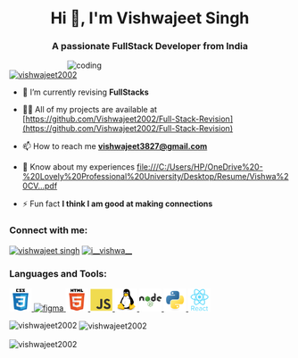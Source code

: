 <h1 align="center">Hi 👋, I'm Vishwajeet Singh</h1>
<h3 align="center">A passionate FullStack Developer from India</h3>
<img align="right" alt="coding" width="400" src="https://udaipurwebdesigner.in/wp-content/uploads/2019/08/web-development.gif">

<p align="left"> <a href="https://github.com/ryo-ma/github-profile-trophy"><img src="https://github-profile-trophy.vercel.app/?username=vishwajeet2002" alt="vishwajeet2002" /></a> </p>

- 🌱 I’m currently revising **FullStacks**

- 👨‍💻 All of my projects are available at [https://github.com/Vishwajeet2002/Full-Stack-Revision](https://github.com/Vishwajeet2002/Full-Stack-Revision)

- 📫 How to reach me **vishwajeet3827@gmail.com**

- 📄 Know about my experiences [file:///C:/Users/HP/OneDrive%20-%20Lovely%20Professional%20University/Desktop/Resume/Vishwa%20CV...pdf](file:///C:/Users/HP/OneDrive%20-%20Lovely%20Professional%20University/Desktop/Resume/Vishwa%20CV...pdf)

- ⚡ Fun fact **I think I am good at making connections**

<h3 align="left">Connect with me:</h3>
<p align="left">
<a href="https://linkedin.com/in/vishwajeet singh" target="blank"><img align="center" src="https://raw.githubusercontent.com/rahuldkjain/github-profile-readme-generator/master/src/images/icons/Social/linked-in-alt.svg" alt="vishwajeet singh" height="30" width="40" /></a>
<a href="https://instagram.com/i__vishwa__" target="blank"><img align="center" src="https://raw.githubusercontent.com/rahuldkjain/github-profile-readme-generator/master/src/images/icons/Social/instagram.svg" alt="i__vishwa__" height="30" width="40" /></a>
</p>

<h3 align="left">Languages and Tools:</h3>
<p align="left"> <a href="https://www.w3schools.com/css/" target="_blank" rel="noreferrer"> <img src="https://raw.githubusercontent.com/devicons/devicon/master/icons/css3/css3-original-wordmark.svg" alt="css3" width="40" height="40"/> </a> <a href="https://www.figma.com/" target="_blank" rel="noreferrer"> <img src="https://www.vectorlogo.zone/logos/figma/figma-icon.svg" alt="figma" width="40" height="40"/> </a> <a href="https://www.w3.org/html/" target="_blank" rel="noreferrer"> <img src="https://raw.githubusercontent.com/devicons/devicon/master/icons/html5/html5-original-wordmark.svg" alt="html5" width="40" height="40"/> </a> <a href="https://developer.mozilla.org/en-US/docs/Web/JavaScript" target="_blank" rel="noreferrer"> <img src="https://raw.githubusercontent.com/devicons/devicon/master/icons/javascript/javascript-original.svg" alt="javascript" width="40" height="40"/> </a> <a href="https://www.linux.org/" target="_blank" rel="noreferrer"> <img src="https://raw.githubusercontent.com/devicons/devicon/master/icons/linux/linux-original.svg" alt="linux" width="40" height="40"/> </a> <a href="https://nodejs.org" target="_blank" rel="noreferrer"> <img src="https://raw.githubusercontent.com/devicons/devicon/master/icons/nodejs/nodejs-original-wordmark.svg" alt="nodejs" width="40" height="40"/> </a> <a href="https://www.python.org" target="_blank" rel="noreferrer"> <img src="https://raw.githubusercontent.com/devicons/devicon/master/icons/python/python-original.svg" alt="python" width="40" height="40"/> </a> <a href="https://reactjs.org/" target="_blank" rel="noreferrer"> <img src="https://raw.githubusercontent.com/devicons/devicon/master/icons/react/react-original-wordmark.svg" alt="react" width="40" height="40"/> </a> </p>

<p><img align="left" src="https://github-readme-stats.vercel.app/api/top-langs?username=vishwajeet2002&show_icons=true&locale=en&layout=compact" alt="vishwajeet2002" /></p>

<p>&nbsp;<img align="center" src="https://github-readme-stats.vercel.app/api?username=vishwajeet2002&show_icons=true&locale=en" alt="vishwajeet2002" /></p>

<p><img align="center" src="https://github-readme-streak-stats.herokuapp.com/?user=vishwajeet2002&" alt="vishwajeet2002" /></p>
